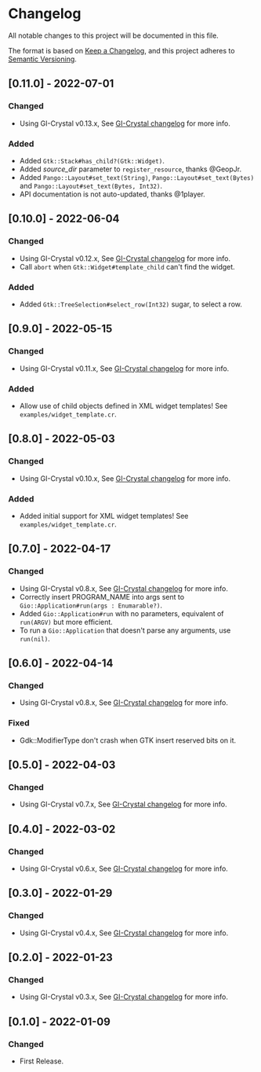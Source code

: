 # Changelog
All notable changes to this project will be documented in this file.

The format is based on [Keep a Changelog](https://keepachangelog.com/en/1.0.0/),
and this project adheres to [Semantic Versioning](https://semver.org/spec/v2.0.0.html).

## [0.11.0] - 2022-07-01
### Changed
- Using GI-Crystal v0.13.x, See [GI-Crystal changelog](https://github.com/hugopl/gi-crystal/blob/master/CHANGELOG.md) for more info.

### Added
- Added `Gtk::Stack#has_child?(Gtk::Widget)`.
- Added _source_dir_ parameter to `register_resource`, thanks @GeopJr.
- Added `Pango::Layout#set_text(String)`, `Pango::Layout#set_text(Bytes)` and `Pango::Layout#set_text(Bytes, Int32)`.
- API documentation is not auto-updated, thanks @1player.

## [0.10.0] - 2022-06-04
### Changed
- Using GI-Crystal v0.12.x, See [GI-Crystal changelog](https://github.com/hugopl/gi-crystal/blob/master/CHANGELOG.md) for more info.
- Call `abort` when `Gtk::Widget#template_child` can't find the widget.

### Added
- Added `Gtk::TreeSelection#select_row(Int32)` sugar, to select a row.

## [0.9.0] - 2022-05-15
### Changed
- Using GI-Crystal v0.11.x, See [GI-Crystal changelog](https://github.com/hugopl/gi-crystal/blob/master/CHANGELOG.md) for more info.

### Added
- Allow use of child objects defined in XML widget templates! See `examples/widget_template.cr`.

## [0.8.0] - 2022-05-03
### Changed
- Using GI-Crystal v0.10.x, See [GI-Crystal changelog](https://github.com/hugopl/gi-crystal/blob/master/CHANGELOG.md) for more info.

### Added
- Added initial support for XML widget templates! See `examples/widget_template.cr`.

## [0.7.0] - 2022-04-17
### Changed
- Using GI-Crystal v0.8.x, See [GI-Crystal changelog](https://github.com/hugopl/gi-crystal/blob/master/CHANGELOG.md) for more info.
- Correctly insert PROGRAM_NAME into args sent to `Gio::Application#run(args : Enumarable?)`.
- Added `Gio::Application#run` with no parameters, equivalent of `run(ARGV)` but more efficient.
- To run a `Gio::Application` that doesn't parse any arguments, use `run(nil)`.

## [0.6.0] - 2022-04-14
### Changed
- Using GI-Crystal v0.8.x, See [GI-Crystal changelog](https://github.com/hugopl/gi-crystal/blob/master/CHANGELOG.md) for more info.

### Fixed
- Gdk::ModifierType don't crash when GTK insert reserved bits on it.

## [0.5.0] - 2022-04-03
### Changed
- Using GI-Crystal v0.7.x, See [GI-Crystal changelog](https://github.com/hugopl/gi-crystal/blob/master/CHANGELOG.md) for more info.

## [0.4.0] - 2022-03-02
### Changed
- Using GI-Crystal v0.6.x, See [GI-Crystal changelog](https://github.com/hugopl/gi-crystal/blob/master/CHANGELOG.md) for more info.

## [0.3.0] - 2022-01-29
### Changed
- Using GI-Crystal v0.4.x, See [GI-Crystal changelog](https://github.com/hugopl/gi-crystal/blob/master/CHANGELOG.md) for more info.

## [0.2.0] - 2022-01-23
### Changed
- Using GI-Crystal v0.3.x, See [GI-Crystal changelog](https://github.com/hugopl/gi-crystal/blob/master/CHANGELOG.md) for more info.

## [0.1.0] - 2022-01-09
### Changed
- First Release.
